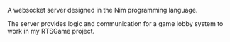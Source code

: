 A websocket server designed in the Nim programming language.

The server provides logic and communication for a game lobby system to work in my RTSGame project.